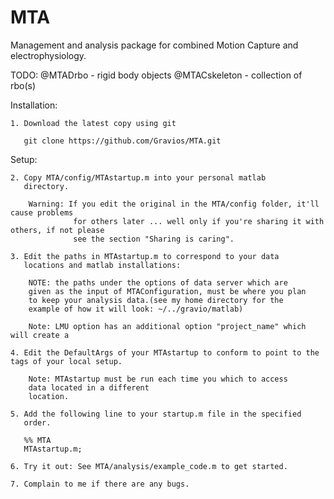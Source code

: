 MTA
===
Management and analysis package for combined Motion Capture and electrophysiology.

TODO:
@MTADrbo - rigid body objects
@MTACskeleton - collection of rbo(s)

Installation:

	1. Download the latest copy using git

       git clone https://github.com/Gravios/MTA.git 

Setup:

	2. Copy MTA/config/MTAstartup.m into your personal matlab
       directory.

        Warning: If you edit the original in the MTA/config folder, it'll cause problems
                  for others later ... well only if you're sharing it with others, if not please 
                  see the section "Sharing is caring". 

	3. Edit the paths in MTAstartup.m to correspond to your data
       locations and matlab installations:
	
        NOTE: the paths under the options of data server which are
        given as the input of MTAConfiguration, must be where you plan
        to keep your analysis data.(see my home directory for the
        example of how it will look: ~/../gravio/matlab)
        
        Note: LMU option has an additional option "project_name" which will create a

	4. Edit the DefaultArgs of your MTAstartup to conform to point to the tags of your local setup.

        Note: MTAstartup must be run each time you which to access
		data located in a different
		location. 
		
	5. Add the following line to your startup.m file in the specified
       order.

       %% MTA
       MTAstartup.m;

	6. Try it out: See MTA/analysis/example_code.m to get started.

	7. Complain to me if there are any bugs.

